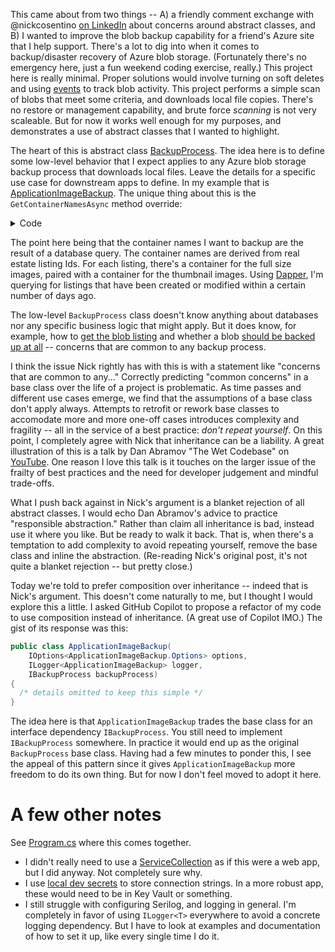 This came about from two things -- A) a friendly comment exchange with @nickcosentino [on LinkedIn](https://www.linkedin.com/posts/nickcosentino_csharp-dotnet-oop-activity-7280100552305221632-h_t9?utm_source=share&utm_medium=member_desktop) about concerns around abstract classes, and B) I wanted to improve the blob backup capability for a friend's Azure site that I help support. There's a lot to dig into when it comes to backup/disaster recovery of Azure blob storage. (Fortunately there's no emergency here, just a fun weekend coding exercise, really.) This project here is really minimal. Proper solutions would involve turning on soft deletes and using [events](https://learn.microsoft.com/en-us/azure/storage/blobs/storage-blob-event-overview) to track blob activity. This project performs a simple scan of blobs that meet some criteria, and downloads local file copies. There's no restore or management capability, and brute force _scanning_ is not very scaleable. But for now it works well enough for my purposes, and demonstrates a use of abstract classes that I wanted to highlight.

The heart of this is abstract class [BackupProcess](https://github.com/adamfoneil/BlobBackup/blob/master/Abstractions/BackupProcess.cs). The idea here is to define some low-level behavior that I expect applies to any Azure blob storage backup process that downloads local files. Leave the details for a specific use case for downstream apps to define. In my example that is [ApplicationImageBackup](https://github.com/adamfoneil/BlobBackup/blob/master/ConsoleApp/ApplicationImageBackup.cs). The unique thing about this is the `GetContainerNamesAsync` method override:

<details>
  <summary>Code</summary>

  ```csharp
protected override async Task<string[]> GetContainerNamesAsync()
{
    using var cn = new SqlConnection(_options.DatabaseConnectionString);

    var results = await cn.QueryAsync<int>(
        @"SELECT 
            [Id]
        FROM 
            [dbo].[Listing]
        WHERE
            DATEDIFF(d, COALESCE([DateModified], [DateCreated]), getdate()) <= @daysBack", new { daysBack = _options.DaysBack });

    return results.SelectMany(id => new string[] { $"listing-{id}", $"listing-{id}-thumb" }).ToArray();
```
</details>

The point here being that the container names I want to backup are the result of a database query. The container names are derived from real estate listing Ids. For each listing, there's a container for the full size images, paired with a container for the thumbnail images. Using [Dapper](https://github.com/DapperLib/Dapper), I'm querying for listings that have been created or modified within a certain number of days ago.

The low-level `BackupProcess` class doesn't know anything about databases nor any specific business logic that might apply. But it does know, for example, how to [get the blob listing](https://github.com/adamfoneil/BlobBackup/blob/master/Abstractions/BackupProcess.cs#L34) and whether a blob [should be backed up at all](https://github.com/adamfoneil/BlobBackup/blob/master/Abstractions/BackupProcess.cs#L38)
 -- concerns that are common to any backup process.
 
I think the issue Nick rightly has with this is with a statement like "concerns that are common to any..." Correctly predicting "common concerns" in a base class over the life of a project is problematic. As time passes and different use cases emerge, we find that the assumptions of a base class don't apply always. Attempts to retrofit or rework base classes to accomodate more and more one-off cases introduces complexity and fragility -- all in the service of a best practice: _don't repeat yourself_. On this point, I completely agree with Nick that inheritance can be a liability. A great illustration of this is a talk by Dan Abramov "The Wet Codebase" on [YouTube](https://youtu.be/17KCHwOwgms?si=17jMC8X3qxiBZrcB). One reason I love this talk is it touches on the larger issue of the frailty of best practices and the need for developer judgement and mindful trade-offs.

What I push back against in Nick's argument is a blanket rejection of all abstract classes. I would echo Dan Abramov's advice to practice "responsible abstraction." Rather than claim all inheritance is bad, instead use it where you like. But be ready to walk it back. That is, when there's a temptation to add complexity to avoid repeating yourself, remove the base class and inline the abstraction. (Re-reading Nick's original post, it's not quite a blanket rejection -- but pretty close.)

Today we're told to prefer composition over inheritance -- indeed that is Nick's argument. This doesn't come naturally to me, but I thought I would explore this a little. I asked GitHub Copilot to propose a refactor of my code to use composition instead of inheritance. (A great use of Copilot IMO.) The gist of its response was this:

```csharp
public class ApplicationImageBackup(
    IOptions<ApplicationImageBackup.Options> options,
    ILogger<ApplicationImageBackup> logger,
    IBackupProcess backupProcess)
{
  /* details omitted to keep this simple */
}
```
The idea here is that `ApplicationImageBackup` trades the base class for an interface dependency `IBackupProcess`. You still need to implement `IBackupProcess` somewhere. In practice it would end up as the original `BackupProcess` base class. Having had a few minutes to ponder this, I see the appeal of this pattern since it gives `ApplicationImageBackup` more freedom to do its own thing. But for now I don't feel moved to adopt it here.

# A few other notes
See [Program.cs](https://github.com/adamfoneil/BlobBackup/blob/master/ConsoleApp/Program.cs) where this comes together.
- I didn't really need to use a [ServiceCollection](https://github.com/adamfoneil/BlobBackup/blob/master/ConsoleApp/Program.cs#L21) as if this were a web app, but I did anyway. Not completely sure why.
- I use [local dev secrets](https://github.com/adamfoneil/BlobBackup/blob/master/ConsoleApp/Program.cs#L9) to store connection strings. In a more robust app, these would need to be in Key Vault or something.
- I still struggle with configuring Serilog, and logging in general. I'm completely in favor of using `ILogger<T>` everywhere to avoid a concrete logging dependency. But I have to look at examples and documentation of how to set it up, like every single time I do it.
